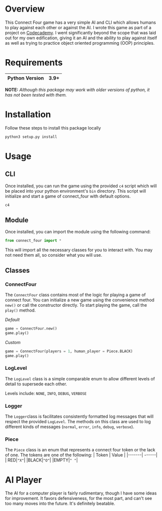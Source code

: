 # Overview

This Connect Four game has a very simple AI and CLI which allows humans to play against each other or against the AI. I wrote this game as part of a project on [Codecademy](https://www.codecademy.com/courses/connect-four/). I went significantly beyond the scope that was laid out for my own edification, giving it an AI and the ability to play against itself as well as trying to practice object oriented programming (OOP) principles.

# Requirements

| Python Version | 3.9+ |
| -------------- | ---- |

**NOTE:** _Although this package may work with older versions of python, it has not been tested with them._

# Installation

Follow these steps to install this package locally

```bash
python3 setup.py install
```

# Usage

## CLI

Once installed, you can run the game using the provided `c4` script which will be placed into your python environment's `bin` directory. This script will initialize and start a game of connect_four with default options.

```bash
c4
```

## Module

Once installed, you can import the module using the following command:

```python
from connect_four import *
```

This will import all the necessary classes for you to interact with. You may not need them all, so consider what you will use.

## Classes

### ConnectFour

The `ConnectFour` class contains most of the logic for playing a game of connect four. You can initialize a new game using the convenience method `new()` or call the constructor directly. To start playing the game, call the `play()` method.

_Default_

```python
game = ConnectFour.new()
game.play()
```

_Custom_

```python
game = ConnectFour(players = 1, human_player = Piece.BLACK)
game.play()
```

### LogLevel

The `LogLevel` class is a simple comparable enum to allow different levels of detail to supersede each other.

Levels include: `NONE`, `INFO`, `DEBUG`, `VERBOSE`

### Logger

The `Logger`class is facilitates consistently formatted log messages that will respect the provided `LogLevel`. The methods on this class are used to log different kinds of messages (`normal`, `error`, `info`, `debug`, `verbose`).

### Piece

The `Piece` class is an enum that represents a connect four token or the lack of one. The tokens are one of the following:
| Token | Value |
|-------| ------|
| RED|`"X"`|
|BLACK|`"O"`|
|EMPTY|`" "`|

# AI Player

The AI for a computer player is fairly rudimentary, though I have some ideas for improvement. It favors defensiveness, for the most part, and can't see too many moves into the future. It's definitely beatable.
